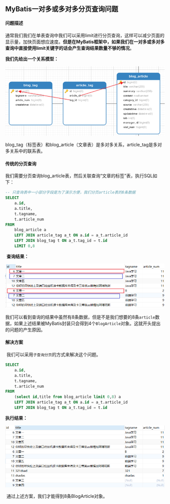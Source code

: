 ## MyBatis一对多或多对多分页查询问题

#### 问题描述

​	通常我们我们在单表查询中我们可以采用limit进行分页查询，这样可以减少页面的显示量，加快页面想应速度。**但是在MyBatis框架中，如果我们在一对多或多对多查询中直接使用limit关键字的话会产生查询结果数量不够的情况**。

**我们先给出一个关系模型：**

![](../images/10.png)

​	blog_tag（标签表）和blog_article（文章表）是多对多关系，article_tag是多对多关系中的联系表。

#### 传统的分页查询

​	我们需要分页查询blog_article表，然后关联查询“文章的标签”表，执行SQL如下：

```sql
-- 只查询表中一小部分字段是为了演示方便，我们分页article表的8条数据
SELECT
	a.id,
	a.title,
	t.tagname,
	t.article_num
FROM
	blog_article a
	LEFT JOIN article_tag a_t ON a.id = a_t.article_id
	LEFT JOIN blog_tag t ON a_t.tag_id = t.id 
	LIMIT 0,8
```

​	**查询结果：**

![](../images/11.png)

​	我们可以看到查询的结果中虽然有8条数据，但是不是我们想要的8条`article`数据，如果上述结果被MyBatis封装只会得到4个`BlogArticle`对象。这就开头提出的问题的产生原因。

#### 解决方案

​	我们可以采用`子查询分页`的方式来解决这个问题。

```sql
SELECT
	a.id,
	a.title,
	t.tagname,
	t.article_num
FROM
	(select id,title from blog_article limit 0,8) a
	LEFT JOIN article_tag a_t ON a.id = a_t.article_id
	LEFT JOIN blog_tag t ON a_t.tag_id = t.id 
```

**执行结果：**

![](../images/12.png)

​	通过上述方案，我们才能得到8条BlogArticle对象。
